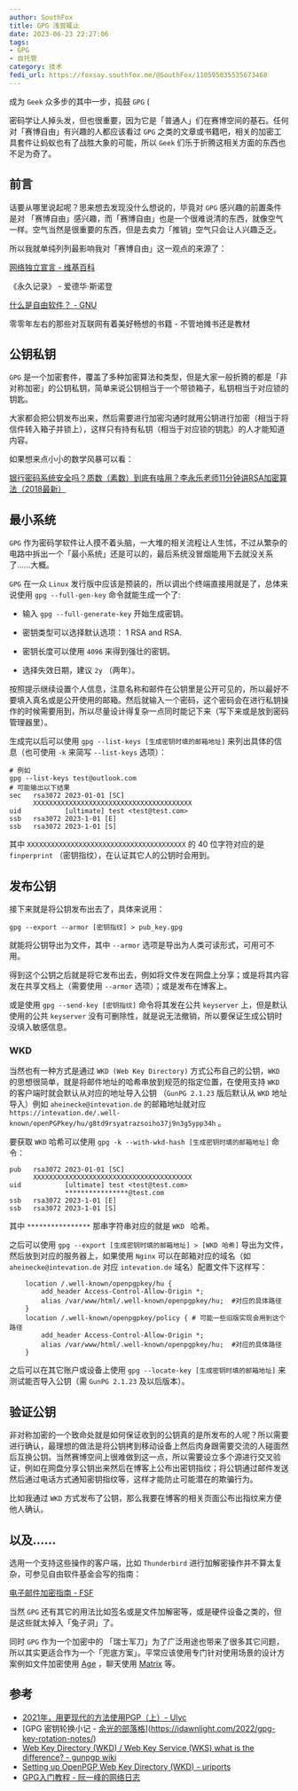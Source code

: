 ```yaml
---
author: SouthFox
title: GPG 浅尝辄止
date: 2023-06-23 22:27:06
tags: 
- GPG
- 自托管
category: 技术
fedi_url: https://foxsay.southfox.me/@SouthFox/110595035535673468
---
```


成为 `Geek` 众多步的其中一步，捣鼓 `GPG` (

<!--more-->

密码学让人掉头发，但也很重要，因为它是「普通人」们在赛博空间的基石。任何对「赛博自由」有兴趣的人都应该看过 `GPG` 之类的文章或书籍吧，相关的加密工具套件让蚂蚁也有了战胜大象的可能，所以 `Geek` 们乐于折腾这相关方面的东西也不足为奇了。

## 前言

话要从哪里说起呢？思来想去发现没什么想说的，毕竟对 `GPG` 感兴趣的前置条件是对 「赛博自由」感兴趣，而「赛博自由」也是一个很难说清的东西，就像空气一样。空气当然是很重要的东西，但是去卖力「推销」空气只会让人兴趣乏乏。

所以我就单纯列列最影响我对「赛博自由」这一观点的来源了：

[网络独立宣言 - 维基百科](https://zh.wikipedia.org/wiki/%E7%BD%91%E7%BB%9C%E7%8B%AC%E7%AB%8B%E5%AE%A3%E8%A8%80)

《永久记录》 - 爱德华·斯诺登

[什么是自由软件？ - GNU](https://www.gnu.org/philosophy/free-sw.zh-cn.html)

零零年左右的那些对互联网有着美好畅想的书籍 - 不管地摊书还是教材

## 公钥私钥

`GPG` 是一个加密套件，覆盖了多种加密算法和类型，但是大家一般折腾的都是「非对称加密」的公钥私钥，简单来说公钥相当于一个带锁箱子，私钥相当于对应锁的钥匙。

大家都会把公钥发布出来，然后需要进行加密沟通时就用公钥进行加密（相当于将信件转入箱子并锁上），这样只有持有私钥（相当于对应锁的钥匙）的人才能知道内容。

如果想来点小小的数学风暴可以看：

[银行密码系统安全吗？质数（素数）到底有啥用？李永乐老师11分钟讲RSA加密算法（2018最新）](https://www.bilibili.com/video/BV1Ts411H7u9/)

## 最小系统

 `GPG` 作为密码学软件让人摸不着头脑，一大堆的相关流程让人生怵，不过从繁杂的电路中拆出一个「最小系统」还是可以的，最后系统没冒烟能用下去就没关系了……大概。

`GPG` 在一众 `Linux` 发行版中应该是预装的，所以调出个终端直接用就是了，总体来说使用 `gpg --full-gen-key` 命令就能生成一个了:

- 输入 `gpg --full-generate-key` 开始生成密钥。

- 密钥类型可以选择默认选项： 1 RSA and RSA.

- 密钥长度可以使用 `4096` 来得到强壮的密钥。

- 选择失效日期，建议 `2y` （两年）。

按照提示继续设置个人信息，注意名称和邮件在公钥里是公开可见的，所以最好不要填入真名或是公开使用的邮箱。然后就输入一个密码，这个密码会在进行私钥操作的时候需要用到，所以尽量设计得复杂一点同时能记下来（写下来或是放到密码管理器里）。

生成完以后可以使用 `gpg --list-keys [生成密钥时填的邮箱地址]` 来列出具体的信息（也可使用 `-k` 来简写 `--list-keys` 选项）：

```shell
# 例如 
gpg --list-keys test@outlook.com
# 可能输出以下结果
sec   rsa3072 2023-01-01 [SC]
      XXXXXXXXXXXXXXXXXXXXXXXXXXXXXXXXXXXXXXXX
uid           [ultimate] test <test@test.com>
ssb   rsa3072 2023-1-01 [E]
ssb   rsa3072 2023-1-01 [S]
```

其中 `XXXXXXXXXXXXXXXXXXXXXXXXXXXXXXXXXXXXXXXX` 的 40 位字符对应的是 `finperprint` （密钥指纹），在认证其它人的公钥时会用到。

## 发布公钥

接下来就是将公钥发布出去了，具体来说用：

`gpg --export --armor [密钥指纹] > pub_key.gpg` 

就能将公钥导出为文件，其中 `--armor` 选项是导出为人类可读形式，可用可不用。

得到这个公钥之后就是将它发布出去，例如将文件发在网盘上分享；或是将其内容发在共享文档上（需要使用 `--armor` 选项）；或是发布在博客上。

或是使用 `gpg --send-key [密钥指纹]` 命令将其发在公共 `keyserver` 上，但是默认使用的公共 `keyserver` 没有可删除性，就是说无法撤销，所以要保证生成公钥时没填入敏感信息。

### WKD

当然也有一种方式是通过 `WKD (Web Key Directory)`  方式公布自己的公钥，`WKD` 的思想很简单，就是将邮件地址的哈希串放到规范的指定位置，在使用支持 `WKD` 的客户端时就会默认从对应的地址导入公钥 （`GunPG 2.1.23` 版后默认从 `WKD` 地址导入）例如 `aheinecke@intevation.de` 的邮箱地址就对应 `https://intevation.de/.well-known/openPGPkey/hu/g8td9rsyatrazsoiho37j9n3g5ypp34h` 。

要获取 `WKD` 哈希可以使用 `gpg -k --with-wkd-hash [生成密钥时填的邮箱地址]` 命令：

```shell
pub   rsa3072 2023-01-01 [SC]
      XXXXXXXXXXXXXXXXXXXXXXXXXXXXXXXXXXXXXXXX
uid           [ultimate] test <test@test.com>
              ****************@test.com
ssb   rsa3072 2023-1-01 [E]
ssb   rsa3072 2023-1-01 [S]

```

其中 `****************` 那串字符串对应的就是 `WKD ` 哈希。

之后可以使用 `gpg --export [生成密钥时填的邮箱地址] > [WKD 哈希]` 导出为文件，然后放到对应的服务器上，如果使用 `Nginx` 可以在邮箱对应的域名（如 `aheinecke@intevation.de` 对应 `intevation.de` 域名）配置文件下这样写：

```ng
    location /.well-known/openpgpkey/hu {
        add_header Access-Control-Allow-Origin *;
        alias /var/www/html/.well-known/openpgpkey/hu;  #对应的具体路径
    }    
    location /.well-known/openpgpkey/policy { # 可能一些旧版实现会用到这个路径
        add_header Access-Control-Allow-Origin *;
        alias /var/www/html/.well-known/openpgpkey/hu;  #对应的具体路径
    }

```

之后可以在其它账户或设备上使用 `gpg --locate-key [生成密钥时填的邮箱地址]` 来测试能否导入公钥（需 `GunPG 2.1.23` 及以后版本）。

## 验证公钥

非对称加密的一个致命处就是如何保证收到的公钥真的是所发布的人呢？所以需要进行确认，最理想的做法是将公钥拷到移动设备上然后肉身跟需要交流的人碰面然后互换公钥。当然赛博空间上很难做到这一点，所以需要设立多个源进行交叉验证，例如在网盘分享公钥出来然后在博客上公布出密钥指纹；将公钥通过邮件发送然后通过电话方式通知密钥指纹等，这样才能防止可能潜在的欺骗行为。

比如我通过 `WKD` 方式发布了公钥，那么我要在博客的相关页面公布出指纹来方便他人确认。

## 以及……

选用一个支持这些操作的客户端，比如 `Thunderbird` 进行加解密操作并不算太复杂，可参见自由软件基金会写的指南：

[电子邮件加密指南 - FSF](https://emailselfdefense.fsf.org/zh-hans/)

当然 `GPG` 还有其它的用法比如签名或是文件加解密等，或是硬件设备之类的，但是这些就太掉入「兔子洞」了。

同时 `GPG` 作为一个加密中的 「瑞士军刀」为了广泛用途也带来了很多其它问题，所以其实更适合作为一个「兜底方案」。平常应该使用专门针对使用场景的设计方案例如文件加密使用 [Age](https://github.com/FiloSottile/age) ，聊天使用 [Matrix](https://matrix.org/) 等。

## 参考

- [2021年，用更现代的方法使用PGP（上）- Ulyc](https://ulyc.github.io/2021/01/13/2021%E5%B9%B4-%E7%94%A8%E6%9B%B4%E7%8E%B0%E4%BB%A3%E7%9A%84%E6%96%B9%E6%B3%95%E4%BD%BF%E7%94%A8PGP-%E4%B8%8A/)
- [GPG 密钥轮换小记 - [余光的部落格](https://idawnlight.com/)](https://idawnlight.com/2022/gpg-key-rotation-notes/)
- [Web Key Directory (WKD) / Web Key Service (WKS) what is the difference? - gunpgp wiki](https://wiki.gnupg.org/WKD)
- [Setting up OpenPGP Web Key Directory (WKD) - uriports](https://www.uriports.com/blog/setting-up-openpgp-web-key-directory/)
- [GPG入门教程 - 阮一峰的网络日志](https://www.ruanyifeng.com/blog/2013/07/gpg.html)



